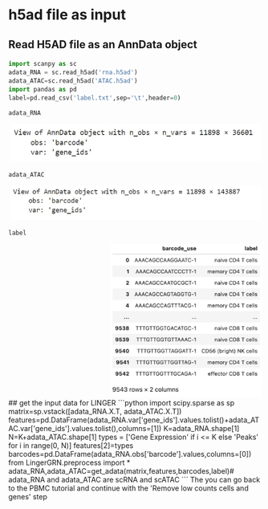 # h5ad file as input
## Read H5AD file as an AnnData object
```python
import scanpy as sc
adata_RNA = sc.read_h5ad('rna.h5ad')
adata_ATAC=sc.read_h5ad('ATAC.h5ad')
import pandas as pd
label=pd.read_csv('label.txt',sep='\t',header=0)
```
```python
adata_RNA
```

<div style="text-align: right">
  <img src="adata_RNA.png" alt="Image" width="500">
</div>

```python
adata_ATAC
```

<div style="text-align: right">
  <img src="adata_ATAC.png" alt="Image" width="500">
</div>

```python
label
```
<div style="text-align: right">
  <img src="label_PBMC.png" alt="Image" width="300">
</div>
## get the input data for LINGER
```python
import scipy.sparse as sp
matrix=sp.vstack([adata_RNA.X.T, adata_ATAC.X.T])
features=pd.DataFrame(adata_RNA.var['gene_ids'].values.tolist()+adata_ATAC.var['gene_ids'].values.tolist(),columns=[1])
K=adata_RNA.shape[1]
N=K+adata_ATAC.shape[1]
types = ['Gene Expression' if i <= K else 'Peaks' for i in range(0, N)]
features[2]=types
barcodes=pd.DataFrame(adata_RNA.obs['barcode'].values,columns=[0])
from LingerGRN.preprocess import *
adata_RNA,adata_ATAC=get_adata(matrix,features,barcodes,label)# adata_RNA and adata_ATAC are scRNA and scATAC
```
The you can go back to the PBMC tutorial and continue with the 'Remove low counts cells and genes' step
